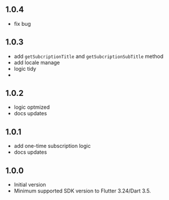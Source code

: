 ## 1.0.4

* fix bug

## 1.0.3

* add `getSubcriptionTitle` and `getSubcriptionSubTitle` method
* add locale manage
* logic tidy
*

## 1.0.2

* logic optmized
* docs updates

## 1.0.1

* add one-time subscription logic
* docs updates

## 1.0.0

* Initial version
* Minimum supported SDK version to Flutter 3.24/Dart 3.5.
